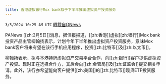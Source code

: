 ```yaml
---
title: 香港虚拟银行Mox bank拟于下半年推出虚拟资产投资服务
---
```

`3/5/2024 10:25 AM UTC` [轉載自GNews](https://gnews.org/articles/2366715)

PANews [[zh:3月5日]]消息，据信报报道，[[zh:香港]]虚拟[[zh:银行]]Mox bank投资产品主管柳翰扬表示，计划今年下半年推出虚拟资产投资服务，意味Mox bank客户将来有望在该行手机应用程序，投资[[zh:比特币]]及[[zh:以太币]]。

柳翰扬表示，拟与本港持牌虚拟资产交易平台合作，向[[zh:银行]]客户提供虚拟资产投资。现时正在选择合作方，其后会向[[zh:金管局]]及[[zh:证监会]]提交相关申请。此外，该行亦希望能向客户提供[[zh:美国]]的[[zh:比特币]]现货ETF投资服务。
